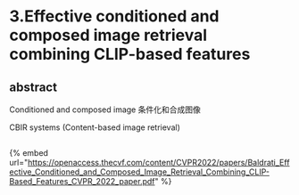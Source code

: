 # 3.Effective conditioned and composed image retrieval combining CLIP-based features

## abstract

Conditioned and composed image  条件化和合成图像

CBIR systems (Content-based image retrieval)



##





{% embed url="https://openaccess.thecvf.com/content/CVPR2022/papers/Baldrati_Effective_Conditioned_and_Composed_Image_Retrieval_Combining_CLIP-Based_Features_CVPR_2022_paper.pdf" %}
